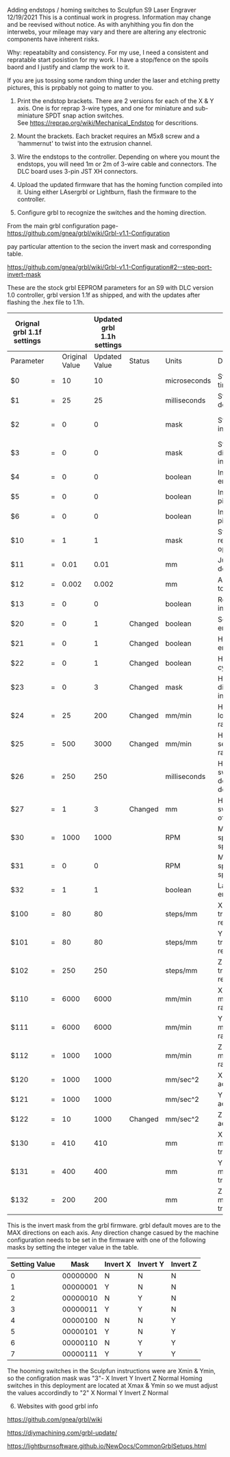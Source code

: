 Adding endstops / homing switches to Sculpfun S9 Laser Engraver
12/19/2021 This is a continual work in progress. Information may change and be reevised without notice. As with anyhithing you fin don the interwebs, your mileage may vary and there are altering any electronic components have inherent risks.
  
Why: repeatabilty and consistency. For my use, I need a consistent and repratable start posistion for my work. I have a stop/fence on the spoils baord and I justify and clamp the work to it. 

If you are jus tossing some random thing under the laser and etching pretty pictures, this is prpbably not going to matter to you. 

1. Print the endstop brackets. There are 2 versions for each of the X & Y axis. One is for reprap 3-wire types, and one for miniature and sub-miniature SPDT snap action switches.  
See https://reprap.org/wiki/Mechanical_Endstop for descritions. 

2. Mount the brackets. Each bracket requires an M5x8 screw and a 'hammernut' to twist into the extrusion channel.

3. Wire the endstops to the controller. Depending on where you mount the endstops, you will need 1m or 2m of 3-wire cable and connectors.  The DLC board uses 3-pin JST XH connectors.

4. Upload the updated firmware that has the homing function compiled into it. 
Using either LAsergrbl or Lightburn, flash the firmware to the controller. 

5. Configure grbl to recognize the switches and the homing direction. 

From the main grbl configuration page- 
https://github.com/gnea/grbl/wiki/Grbl-v1.1-Configuration

pay particular attention to the secion the invert mask and corresponding table.

https://github.com/gnea/grbl/wiki/Grbl-v1.1-Configuration#2--step-port-invert-mask

These are the stock grbl EEPROM parameters for an S9 with DLC version 1.0 controller, grbl version 1.1f as shipped, and with the updates after flashing the .hex file to 1.1h. 

| Orignal grbl 1.1f settings |   |                | Updated grbl 1.1h settings |         |              |                                 |                                                                                    |
|----------------------------|---|----------------|----------------------------|---------|--------------|---------------------------------|------------------------------------------------------------------------------------|
| Parameter                  |   | Original Value | Updated Value              | Status  | Units        | Descriptions                    | Comment                                                                            |
| $0                         | = | 10             | 10                         |         | microseconds | Step pulse time                 |                                                                                    |
| $1                         | = | 25             | 25                         |         | milliseconds | Step idle delay                 |                                                                                    |
| $2                         | = | 0              | 0                          |         | mask         | Step pulse invert               | https://github.com/gnea/grbl/wiki/Grbl-v1.1-Configuration#2--step-port-invert-mask |
| $3                         | = | 0              | 0                          |         | mask         | Step direction invert           |                                                                                    |
| $4                         | = | 0              | 0                          |         | boolean      | Invert step enable pin          |                                                                                    |
| $5                         | = | 0              | 0                          |         | boolean      | Invert limit pins               |                                                                                    |
| $6                         | = | 0              | 0                          |         | boolean      | Invert probe pin                |                                                                                    |
| $10                        | = | 1              | 1                          |         | mask         | Status report options           |                                                                                    |
| $11                        | = | 0.01           | 0.01                       |         | mm           | Junction deviation              |                                                                                    |
| $12                        | = | 0.002          | 0.002                      |         | mm           | Arc tolerance                   |                                                                                    |
| $13                        | = | 0              | 0                          |         | boolean      | Report in inches                |                                                                                    |
| $20                        | = | 0              | 1                          | Changed | boolean      | Soft limits enable              | Safey feature-imposes the movement limits defined by $130 - $132                   |
| $21                        | = | 0              | 1                          | Changed | boolean      | Hard limits enable              | Safety feature- use the switches to halt motion when triggered.                    |
| $22                        | = | 0              | 1                          | Changed | boolean      | Homing cycle enable             | Homing feature - result is the machine knows precise and knownposition             |
| $23                        | = | 0              | 3                          | Changed | mask         | Homing direction invert         | Binary number to direct homing directions Invert X,Invert Y, Z normal              |
| $24                        | = | 25             | 200                        | Changed | mm/min       | Homing locate feed rate         | Homing slow moves speeds.                                                          |
| $25                        | = | 500            | 3000                       | Changed | mm/min       | Homing search seek rate         | Homing fast moves speeds.                                                          |
| $26                        | = | 250            | 250                        |         | milliseconds | Homing switch debounce delay    |                                                                                    |
| $27                        | = | 1              | 3                          | Changed | mm           | Homing switch pull-off distance | Retract distance to reset switch after homing.                                     |
| $30                        | = | 1000           | 1000                       |         | RPM          | Maximum spindle speed           |                                                                                    |
| $31                        | = | 0              | 0                          |         | RPM          | Minimum spindle speed           |                                                                                    |
| $32                        | = | 1              | 1                          |         | boolean      | Laser-mode enable               |                                                                                    |
| $100                       | = | 80             | 80                         |         | steps/mm     | X-axis travel resolution        |                                                                                    |
| $101                       | = | 80             | 80                         |         | steps/mm     | Y-axis travel resolution        |                                                                                    |
| $102                       | = | 250            | 250                        |         | steps/mm     | Z-axis travel resolution        |                                                                                    |
| $110                       | = | 6000           | 6000                       |         | mm/min       | X-axis maximum rate             |                                                                                    |
| $111                       | = | 6000           | 6000                       |         | mm/min       | Y-axis maximum rate             |                                                                                    |
| $112                       | = | 1000           | 1000                       |         | mm/min       | Z-axis maximum rate             |                                                                                    |
| $120                       | = | 1000           | 1000                       |         | mm/sec^2     | X-axis acceleration             |                                                                                    |
| $121                       | = | 1000           | 1000                       |         | mm/sec^2     | Y-axis acceleration             |                                                                                    |
| $122                       | = | 10             | 1000                       | Changed | mm/sec^2     | Z-axis acceleration             |                                                                                    |
| $130                       | = | 410            | 410                        |         | mm           | X-axis maximum travel           |                                                                                    |
| $131                       | = | 400            | 400                        |         | mm           | Y-axis maximum travel           |                                                                                    |
| $132                       | = | 200            | 200                        |         | mm           | Z-axis maximum travel           |                                                                                    |


This is the invert mask from the grbl firmware. grbl default moves are to the MAX directions on each axis. Any direction change casued by the machine configuration needs to be set in the firmware with one of the following masks by setting the integer value in the table.  

| Setting Value | Mask     | Invert X | Invert Y | Invert Z |
|---------------|----------|----------|----------|----------|
| 0             | 00000000 | N        | N        | N        |
| 1             | 00000001 | Y        | N        | N        |
| 2             | 00000010 | N        | Y        | N        |
| 3             | 00000011 | Y        | Y        | N        |
| 4             | 00000100 | N        | N        | Y        |
| 5             | 00000101 | Y        | N        | Y        |
| 6             | 00000110 | N        | Y        | Y        |
| 7             | 00000111 | Y        | Y        | Y        |


The hooming switches in the Sculpfun instructions were are Xmin & Ymin, so the configration mask was "3"- 
  X Invert  Y Invert   Z Normal
Homing switches in this deployment are located at Xmax & Ymin so we must adjust the values accordindly to "2"
  X Normal  Y Invert  Z Normal 



6. Websites with good grbl info

https://github.com/gnea/grbl/wiki

https://diymachining.com/grbl-update/

https://lightburnsoftware.github.io/NewDocs/CommonGrblSetups.html